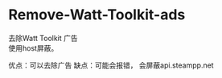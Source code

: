 # Remove-Watt-Toolkit-ads
去除Watt Toolkit 广告    
使用host屏蔽。

优点：可以去除广告
缺点：可能会报错，   会屏蔽api.steampp.net
